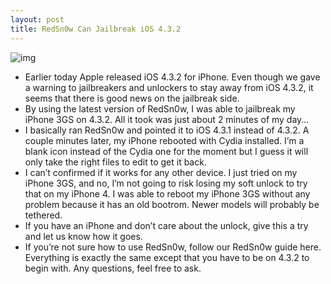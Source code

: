 ```yaml
---
layout: post
title: RedSn0w Can Jailbreak iOS 4.3.2
---
```

![img](http://media.idownloadblog.com/wp-content/uploads/2011/04/iOS-4.3.2-Jailbreak-RedSn0w.png)
* Earlier today Apple released iOS 4.3.2 for iPhone. Even though we gave a warning to jailbreakers and unlockers to stay away from iOS 4.3.2, it seems that there is good news on the jailbreak side.
* By using the latest version of RedSn0w, I was able to jailbreak my iPhone 3GS on 4.3.2. All it took was just about 2 minutes of my day…
* I basically ran RedSn0w and pointed it to iOS 4.3.1 instead of 4.3.2. A couple minutes later, my iPhone rebooted with Cydia installed. I’m a blank icon instead of the Cydia one for the moment but I guess it will only take the right files to edit to get it back.
* I can’t confirmed if it works for any other device. I just tried on my iPhone 3GS, and no, I’m not going to risk losing my soft unlock to try that on my iPhone 4. I was able to reboot my iPhone 3GS without any problem because it has an old bootrom. Newer models will probably be tethered.
* If you have an iPhone and don’t care about the unlock, give this a try and let us know how it goes.
* If you’re not sure how to use RedSn0w, follow our RedSn0w guide here. Everything is exactly the same except that you have to be on 4.3.2 to begin with. Any questions, feel free to ask.

